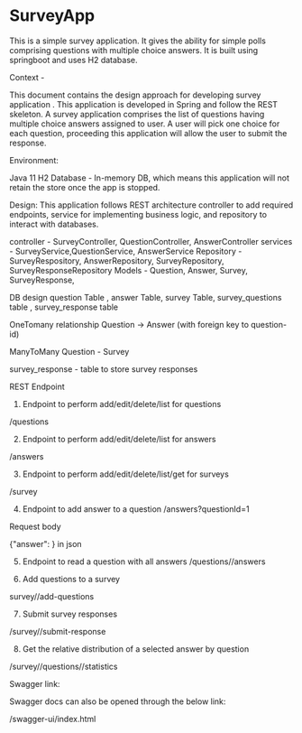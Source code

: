 # SurveyApp

This is a simple survey application. It  gives the ability for simple polls comprising questions with multiple choice answers.
It is built using springboot and uses H2 database.

Context -

This document contains the design approach for developing survey application . This application is developed in Spring and follow the REST skeleton.
A survey application comprises the list of questions  having multiple choice answers assigned to user. A user will pick one choice for each question,
proceeding this application will allow the user to submit the response.

Environment:

Java 11
H2 Database - In-memory DB, which means this application will not retain the store once the app is stopped.


Design:
This application follows REST architecture  controller to add required endpoints, service for implementing business logic, and repository to interact with databases.

controller - SurveyController, QuestionController, AnswerController
services - SurveyService,QuestionService, AnswerService
Repository - SurveyRespository, AnswerRepository, SurveyRepository, SurveyResponseRepository
Models - Question, Answer, Survey, SurveyResponse,

DB design
question Table , answer Table, survey Table, survey_questions table , survey_response table

OneTomany relationship Question -> Answer (with foreign key to question-id)

ManyToMany Question - Survey

survey_response - table to store survey responses


REST Endpoint

1. Endpoint to perform add/edit/delete/list for questions

/questions


2. Endpoint to perform add/edit/delete/list for answers

/answers


3. Endpoint to perform add/edit/delete/list/get for surveys

/survey

4. Endpoint to add answer to a question
   /answers?questionId=1

Request body

{"answer": <string>} in json

5. Endpoint to read a question with all answers
   /questions/<question-id>/answers

6. Add questions to a survey

survey/<question-id>/add-questions

7. Submit survey responses

/survey/<survey-id>/submit-response

8. Get the relative distribution of a selected answer by question

/survey/<survey-id>/questions/<question-id>/statistics


Swagger link:

Swagger docs can also be opened through the below link:

/swagger-ui/index.html